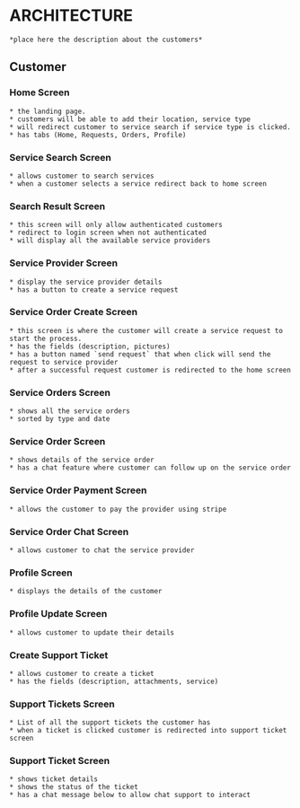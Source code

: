 # ARCHITECTURE

    *place here the description about the customers*

## Customer

### Home Screen

    * the landing page.
    * customers will be able to add their location, service type
    * will redirect customer to service search if service type is clicked.
    * has tabs (Home, Requests, Orders, Profile)

### Service Search Screen

    * allows customer to search services
    * when a customer selects a service redirect back to home screen

### Search Result Screen

    * this screen will only allow authenticated customers
    * redirect to login screen when not authenticated
    * will display all the available service providers

### Service Provider Screen

    * display the service provider details
    * has a button to create a service request

### Service Order Create Screen

    * this screen is where the customer will create a service request to start the process.
    * has the fields (description, pictures)
    * has a button named `send request` that when click will send the request to service provider
    * after a successful request customer is redirected to the home screen

### Service Orders Screen

    * shows all the service orders
    * sorted by type and date

### Service Order Screen

    * shows details of the service order
    * has a chat feature where customer can follow up on the service order

### Service Order Payment Screen

    * allows the customer to pay the provider using stripe

### Service Order Chat Screen

    * allows customer to chat the service provider

### Profile Screen

    * displays the details of the customer

### Profile Update Screen

    * allows customer to update their details

### Create Support Ticket

    * allows customer to create a ticket
    * has the fields (description, attachments, service)

### Support Tickets Screen

    * List of all the support tickets the customer has
    * when a ticket is clicked customer is redirected into support ticket screen

### Support Ticket Screen

    * shows ticket details
    * shows the status of the ticket
    * has a chat message below to allow chat support to interact
